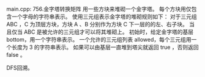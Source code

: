 main.cpp:
756.金字塔转换矩阵
用一些方块来堆砌一个金字塔。 每个方块用仅包含一个字母的字符串表示。
使用三元组表示金字塔的堆砌规则如下：
对于三元组 ABC ，C 为顶层方块，方块 A 、B 分别作为方块 C 下一层的的左、右子块。
当且仅当 ABC 是被允许的三元组才可以将其堆砌上。
初始时，给定金字塔的基层 bottom，用一个字符串表示。
一个允许的三元组列表 allowed，每个三元组用一个长度为 3 的字符串表示。
如果可以由基层一直堆到塔尖就返回 true ，否则返回 false 。

DFS回溯。
